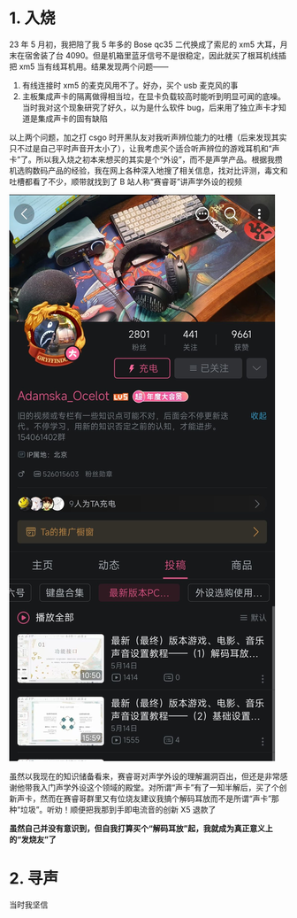 # 1. 入烧

23 年 5 月初，我把陪了我 5 年多的 Bose qc35 二代换成了索尼的 xm5 大耳，月末在宿舍装了台 4090。但是机箱里蓝牙信号不是很稳定，因此就买了根耳机线插把 xm5 当有线耳机用。结果发现两个问题——

1. 有线连接时 xm5 的麦克风用不了。好办，买个 usb 麦克风的事
2. 主板集成声卡的隔离做得相当垃，在显卡负载较高时能听到明显可闻的底噪。当时我对这个现象研究了好久，以为是什么软件 bug，后来用了独立声卡才知道是集成声卡的固有缺陷

以上两个问题，加之打 csgo 时开黑队友对我听声辨位能力的吐槽（后来发现其实只不过是自己平时声音开太小了），让我考虑买个适合听声辨位的游戏耳机和“声卡”了。所以我入烧之初本来想买的其实是个“外设”，而不是声学产品。根据我攒机选购数码产品的经验，我在网上各种深入地搜了相关信息，找对比评测，毒文和吐槽都看了不少，顺带就找到了 B 站人称“赛睿哥”讲声学外设的视频

![赛睿哥](../resource/赛睿哥.jpg)

虽然以我现在的知识储备看来，赛睿哥对声学外设的理解漏洞百出，但还是非常感谢他带我入门声学外设这个领域的殿堂。对所谓“声卡”有了一知半解后，买了个创新声卡，然而在赛睿哥群里又有位烧友建议我搞个解码耳放而不是所谓“声卡”那种“垃圾”。听劝！顺便把我那到手即电流音的创新 X5 退款了

**虽然自己并没有意识到，但自我打算买个“解码耳放”起，我就成为真正意义上的“发烧友”了**

# 2. 寻声

当时我坚信
